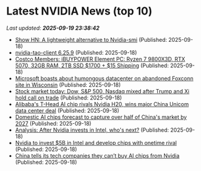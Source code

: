 # Latest NVIDIA News (top 10)
_Last updated: **2025-09-19 23:38:42**_

- [Show HN: A lightweight alternative to Nvidia-smi](https://github.com/kagehq/gpu-kill) (Published: 2025-09-18)
- [nvidia-tao-client 6.25.9](https://pypi.org/project/nvidia-tao-client/6.25.9/) (Published: 2025-09-18)
- [Costco Members: iBUYPOWER Element PC: Ryzen 7 9800X3D, RTX 5070, 32GB RAM, 2TB SSD $1700 + $15 Shipping](https://slickdeals.net/f/18615103-ibuypower-element-pc-amd-ryzen-7-9800x3d-rtx-5070-32gb-ram-2tb-ssd-1700-costco-members-15-shipping) (Published: 2025-09-18)
- [Microsoft boasts about humongous datacenter on abandoned Foxconn site in Wisconsin](https://www.theregister.com/2025/09/18/microsoft_datacenter_wisconsin/) (Published: 2025-09-18)
- [Stock market today: Dow, S&P 500, Nasdaq mixed after Trump and Xi hold call on trade](https://finance.yahoo.com/news/live/stock-market-today-dow-sp-500-nasdaq-mixed-after-trump-and-xi-hold-call-on-trade-231415003.html) (Published: 2025-09-18)
- [Alibaba's T-Head AI chip rivals Nvidia H20, wins major China Unicom data center deal](https://www.digitimes.com/news/a20250918PD243/alibaba-t-head-design-china-unicom.html) (Published: 2025-09-18)
- [Domestic AI chips forecast to capture over half of China's market by 2027](https://www.digitimes.com/news/a20250917PD230/chips-gaming-market-forecast-2027.html) (Published: 2025-09-18)
- [Analysis: After Nvidia invests in Intel, who's next?](https://www.digitimes.com/news/a20250919VL200/intel-nvidia-x86-investment-partnership.html) (Published: 2025-09-18)
- [Nvidia to invest $5B in Intel and develop chips with onetime rival](https://biztoc.com/x/399477cebe00b1cc) (Published: 2025-09-18)
- [China tells its tech companies they can’t buy AI chips from Nvidia](https://biztoc.com/x/98a1ad36b7b1ab04) (Published: 2025-09-18)
